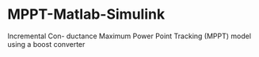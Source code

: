 # MPPT-Matlab-Simulink
Incremental Con- ductance Maximum Power Point Tracking (MPPT) model using a boost converter
